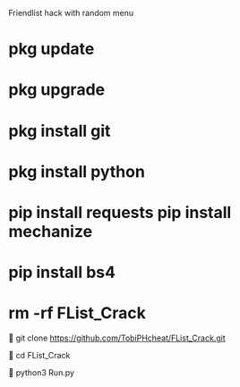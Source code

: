 Friendlist hack with random menu



# pkg update

# pkg upgrade

# pkg install git

# pkg install python

# pip install requests pip install mechanize

# pip install bs4

# rm -rf FList_Crack

📍 git clone https://github.com/TobiPHcheat/FList_Crack.git

📍 cd FList_Crack

📍 python3 Run.py
